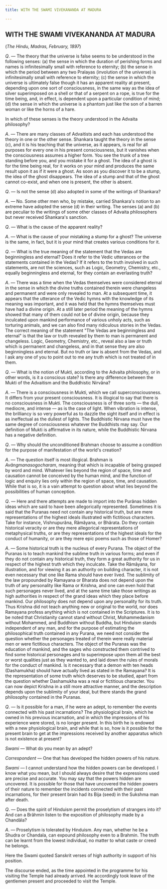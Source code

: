 ```yaml
---
title: WITH THE SWAMI VIVEKANANDA AT MADURA

---
```





  

## WITH THE SWAMI VIVEKANANDA AT MADURA

(*The Hindu, Madras, February, 1897*)

*Q*. — The theory that the universe is false seems to be understood in
the following senses: (a) the sense in which the duration of perishing
forms and names is infinitesimally small with reference to eternity; (b)
the sense in which the period between any two Pralayas (involution of
the universe) is infinitesimally small with reference to eternity; (c)
the sense in which the universe is ultimately false though it has an
apparent reality at present, depending upon one sort of consciousness,
in the same way as the idea of silver superimposed on a shell or that of
a serpent on a rope, is true for the time being, and, in effect, is
dependent upon a particular condition of mind; (d) the sense in which
the universe is a phantom just like the son of a barren woman or like
the horns of a hare.

In which of these senses is the theory understood in the Advaita
philosophy?

*A*. — There are many classes of Advaitists and each has understood the
theory in one or the other sense. Shankara taught the theory in the
sense (c), and it is his teaching that the universe, as it appears, is
real for all purposes for every one in his present consciousness, but it
vanishes when the consciousness assumes a higher form. You see the trunk
of a tree standing before you, and you mistake it for a ghost. The idea
of a ghost is for the time being real, for it works on your mind and
produces the same result upon it as if it were a ghost. As soon as you
discover it to be a stump, the idea of the ghost disappears. The idea of
a stump and that of the ghost cannot co-exist, and when one is present,
the other is absent.

*Q*. — Is not the sense (d) also adopted in some of the writings of
Shankara?

*A*. — No. Some other men who, by mistake, carried Shankara's notion to
an extreme have adopted the sense (d) in their writing. The senses (a)
and (b) are peculiar to the writings of some other classes of Advaita
philosophers but never received Shankara's sanction.

*Q*. — What is the cause of the apparent reality?

*A*. — What is the cause of your mistaking a stump for a ghost? The
universe is the same, in fact, but it is your mind that creates various
conditions for it.

*Q*. — What is the true meaning of the statement that the Vedas are
beginningless and eternal? Does it refer to the Vedic utterances or the
statements contained in the Vedas? If it refers to the truth involved in
such statements, are not the sciences, such as Logic, Geometry,
Chemistry, etc., equally beginningless and eternal, for they contain an
everlasting truth?

*A*. — There was a time when the Vedas themselves were considered
eternal in the sense in which the divine truths contained therein were
changeless and permanent and were only revealed to man. At a subsequent
time, it appears that the utterance of the Vedic hymns with the
knowledge of its meaning was important, and it was held that the hymns
themselves must have had a divine origin. At a still later period the
meaning of the hymns showed that many of them could not be of divine
origin, because they inculcated upon mankind performance of various
unholy acts, such as torturing animals, and we can also find many
ridiculous stories in the Vedas. The correct meaning of the statement
"The Vedas are beginningless and eternal" is that the law or truth
revealed by them to man is permanent and changeless. Logic, Geometry,
Chemistry, etc., reveal also a law or truth which is permanent and
changeless, and in that sense they are also beginningless and eternal.
But no truth or law is absent from the Vedas, and I ask any one of you
to point out to me any truth which is not treated of in them.

*Q*. — What is the notion of Mukti, according to the Advaita philosophy,
or in other words, is it a conscious state? Is there any difference
between the Mukti of the Advaitism and the Buddhistic Nirvâna?

*A*. — There is a consciousness in Mukti, which we call
superconsciousness. It differs from your present consciousness. It is
illogical to say that there is no consciousness in Mukti. The
consciousness is of three sorts — the dull, mediocre, and intense — as
is the case of light. When vibration is intense, the brilliancy is so
very powerful as to dazzle the sight itself and in effect is as
ineffectual as the dullest of lights. The Buddhistic Nirvana must have
the same degree of consciousness whatever the Buddhists may say. Our
definition of Mukti is affirmative in its nature, while the Buddhistic
Nirvana has a negative definition.

*Q*. — Why should the unconditioned Brahman choose to assume a condition
for the purpose of manifestation of the world's creation?

*A*. — The question itself is most illogical. Brahman is
*Avângmanasogocharam*, meaning that which is incapable of being grasped
by word and mind. Whatever lies beyond the region of space, time and
causation cannot be conceived by the human mind, and the function of
logic and enquiry lies only within the region of space, time, and
causation. While that is so, it is a vain attempt to question about what
lies beyond the possibilities of human conception.

*Q*. — Here and there attempts are made to import into the Purânas
hidden ideas which are said to have been allegorically represented.
Sometimes it is said that the Puranas need not contain any historical
truth, but are mere representations of the highest ideals illustrated
with fictitious characters. Take for instance, Vishnupurâna, Râmâyana,
or Bhârata. Do they contain historical veracity or are they mere
allegorical representations of metaphysical truths, or are they
representations of the highest ideals for the conduct of humanity, or
are they mere epic poems such as those of Homer?

*A*. — Some historical truth is the nucleus of every Purana. The object
of the Puranas is to teach mankind the sublime truth in various forms;
and even if they do not contain any historical truth, they form a great
authority for us in respect of the highest truth which they inculcate.
Take the Râmâyana, for illustration, and for viewing it as an authority
on building character, it is not even necessary that one like Rama
should have ever lived. The sublimity of the law propounded by Ramayana
or Bharata does not depend upon the truth of any personality like Rama
or Krishna, and one can even hold that such personages never lived, and
at the same time take those writings as high authorities in respect of
the grand ideas which they place before mankind. Our philosophy does not
depend upon any personality for its truth. Thus Krishna did not teach
anything new or original to the world, nor does Ramayana profess
anything which is not contained in the Scriptures. It is to be noted
that Christianity cannot stand without Christ, Mohammedanism without
Mohammed, and Buddhism without Buddha, but Hinduism stands independent
of any man, and for the purpose of estimating the philosophical truth
contained in any Purana, we need not consider the question whether the
personages treated of therein were really material men or were
fictitious characters. The object of the Puranas was the education of
mankind, and the sages who constructed them contrived to find some
historical personages and to superimpose upon them all the best or worst
qualities just as they wanted to, and laid down the rules of morals for
the conduct of mankind. Is it necessary that a demon with ten heads
(Dashamukha) should have actually lived as stated in the Ramayana? It is
the representation of some truth which deserves to be studied, apart
from the question whether Dashamukha was a real or fictitious character.
You can now depict Krishna in a still more attractive manner, and the
description depends upon the sublimity of your ideal, but there stands
the grand philosophy contained in the Puranas.

*Q*. — Is it possible for a man, if he were an adept, to remember the
events connected with his past incarnations? The physiological brain,
which he owned in his previous incarnation, and in which the impressions
of his experience were stored, is no longer present. In this birth he is
endowed with a new physiological brain, and while that is so, how is it
possible for the present brain to get at the impressions received by
another apparatus which is not existence at present?

*Swami* — What do you mean by an adept?

*Correspondent* — One that has developed the hidden powers of his
nature.

*Swami* — I cannot understand how the hidden powers can be developed. I
know what you mean, but I should always desire that the expressions used
are precise and accurate. You may say that the powers hidden are
uncovered. It is possible for those that have uncovered the hidden
powers of their nature to remember the incidents connected with their
past incarnations, for their present brain had its Bija (seed) in the
Sukshma man after death.

*Q*. — Does the spirit of Hinduism permit the proselytism of strangers
into it? And can a Brâhmin listen to the exposition of philosophy made
by a Chandâla?

*A*. — Proselytism is tolerated by Hinduism. Any man, whether he be a
Shudra or Chandala, can expound philosophy even to a Brahmin. The truth
can be learnt from the lowest individual, no matter to what caste or
creed he belongs.

Here the Swami quoted Sanskrit verses of high authority in support of
his position.

The discourse ended, as the time appointed in the programme for his
visiting the Temple had already arrived. He accordingly took leave of
the gentlemen present and proceeded to visit the Temple.



